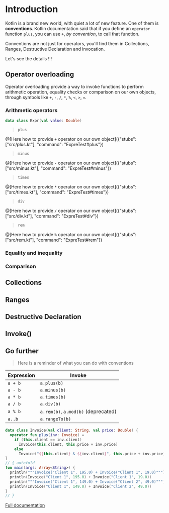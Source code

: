 # Introduction

Kotlin is a brand new world, with quiet a lot of new feature. One of them is **conventions**. 
Kotlin documentation said that if you define an `operator` function `plus`, you can use `+`, _by convention_, to call
 that function. 
 
Conventions are not just for operators, you'll find them in Collections, Ranges, Destructive Declaration and invocation.

Let's see the details !!! 

## Operator overloading

Operator overloading provide a way to invoke functions to perform arithmetic operation, equality checks or comparison
 on our own objects, through symbols like `+`, `-`, `/`, `*`, `%`, `<`, `>`, `=`.  

### Arithmetic operators

```kotlin
data class Expr(val value: Double)
```

> `plus`

@[Here how to provide `+` operator on our own object]({"stubs": ["src/plus.kt"], "command": "ExpreTest#plus"})

> `minus`

@[Here how to provide `-` operator on our own object]({"stubs": ["src/minus.kt"], "command": "ExpreTest#minus"})

> `times`

@[Here how to provide `*` operator on our own object]({"stubs": ["src/times.kt"], "command": "ExpreTest#times"})

> `div`

@[Here how to provide `/` operator on our own object]({"stubs": ["src/div.kt"], "command": "ExpreTest#div"})

> `rem`

@[Here how to provide `%` operator on our own object]({"stubs": ["src/rem.kt"], "command": "ExpreTest#rem"})

### Equality and inequality
### Comparison

## Collections
## Ranges
## Destructive Declaration
## Invoke()

## Go further 

> Here is a reminder of what you can do with conventions

  | Expression | Invoke |
  | -----------|-------------- |
  | `a + b` | `a.plus(b)` |
  | `a - b` | `a.minus(b)` |
  | `a * b` | `a.times(b)` |
  | `a / b` | `a.div(b)` |
  | `a % b` | `a.rem(b)`, `a.mod(b)` (deprecated) |
  | `a..b ` | `a.rangeTo(b)` |


``` kotlin runnable
data class Invoice(val client: String, val price: Double) {
  operator fun plus(inv: Invoice) =
    if (this.client == inv.client)
      Invoice(this.client, this.price + inv.price)
    else
      Invoice("${this.client} & ${inv.client}", this.price + inv.price)
}
// { autofold
fun main(args: Array<String>) {
  println("""Invoice("Client 1", 195.0) + Invoice("Client 1", 19.0)""")
  println(Invoice("Client 1", 195.0) + Invoice("Client 1", 19.0))
  println("""Invoice("Client 1", 149.0) + Invoice("Client 2", 49.0)""")
  println(Invoice("Client 1", 149.0) + Invoice("Client 2", 49.0))
}
// }
```

[Full documentation](https://kotlinlang.org/docs/reference/operator-overloading.html)